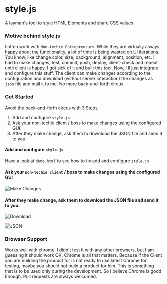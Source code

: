 style.js
===

A layman's tool to style HTML Elements and share CSS values

### Motive behind style.js

I often work with `Non-techie Entrepreneurs`. While they are virtually always happy about the functionality, a lot of time is being wasted on UI iterations. You know, like change color, size, background, alignment, position, etc. I had to make changes, test, commit, push, deploy, client-check and repeat until client is happy. I got sick of it and built this tool. Now, I ll just integrate and configure this stuff. The client can make changes according to the configuration and download (without server interaction) the changes as `json` file and mail it to me. No more back-and-forth circus.

### Get Started

Avoid the back-and-forth circus with 3 Steps.

1. Add and configure `style.js`
2. Ask your non-techie client / boss to make changes using the configured GUI.
3. After they make change, ask them to download the JSON file and send it to you.

#### Add and configure `style.js`

Have a look at `demo.html` to see how to fix add and configure `style.js`

#### Ask your `non-techie client` / boss to make changes using the configured GUI

![Make Changes](https://raw.githubusercontent.com/dhilipsiva/DSBarChart/master/images/make-changes.png "Make Changes")

#### After they make change, ask them to download the JSON file and send it to you.

![Download](https://raw.githubusercontent.com/dhilipsiva/DSBarChart/master/images/download.png "Download")

![JSON](https://raw.githubusercontent.com/dhilipsiva/DSBarChart/master/images/json.png "JSON")

### Browser Support

Works well with chrome. I didn't test it with any other browsers, but I am guessing it should work OK. Chrome is all that matters. Because if the Client you are building the product for is not ready to use latest Chrome for testing, maybe you should not build a product for him. This is something that is to be used only during the development. So I believe Chrome is good Enough. Pull requests are always welcomed.
